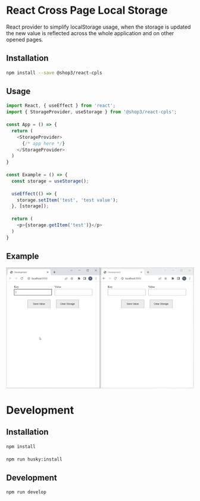 # React Cross Page Local Storage

React provider to simplify localStorage usage, when the storage is updated the new value is reflected across the whole application and on other opened pages.

## Installation

```bash
npm install --save @shop3/react-cpls
```

## Usage

```js
import React, { useEffect } from 'react';
import { StorageProvider, useStorage } from '@shop3/react-cpls';

const App = () => {
  return (
    <StorageProvider>
      {/* app here */}
    </StorageProvider>
  )
}

const Example = () => {
  const storage = useStorage();

  useEffect(() => {
    storage.setItem('test', 'test value');
  }, [storage]);

  return (
    <p>{storage.getItem('test')}</p>
  )
}
```

## Example

![Screen recording demostration](https://github.com/shop3/react-cpls/blob/main/assets/react-cpls-screen-recording.gif)

# Development

## Installation

```bash
npm install

npm run husky:install
```

## Development

```bash
npm run develop
```
